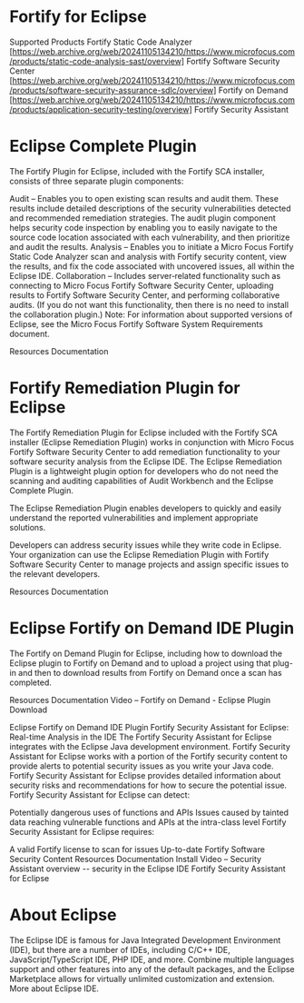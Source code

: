 # Fortify for Eclipse

Supported Products 
Fortify Static Code Analyzer [https://web.archive.org/web/20241105134210/https://www.microfocus.com/products/static-code-analysis-sast/overview]
Fortify Software Security Center [https://web.archive.org/web/20241105134210/https://www.microfocus.com/products/software-security-assurance-sdlc/overview]
Fortify on Demand [https://web.archive.org/web/20241105134210/https://www.microfocus.com/products/application-security-testing/overview]
Fortify Security Assistant

# Eclipse Complete Plugin

The Fortify Plugin for Eclipse, included with the Fortify SCA installer, consists of three separate plugin components:

Audit – Enables you to open existing scan results and audit them. These results include detailed descriptions of the security vulnerabilities detected and recommended remediation strategies. The audit plugin component helps security code inspection by enabling you to easily navigate to the source code location associated with each vulnerability, and then prioritize and audit the results.
Analysis – Enables you to initiate a Micro Focus Fortify Static Code Analyzer scan and analysis with Fortify security content, view the results, and fix the code associated with uncovered issues, all within the Eclipse IDE.
Collaboration – Includes server‑related functionality such as connecting to Micro Focus Fortify Software Security Center, uploading results to Fortify Software Security Center, and performing collaborative audits. (If you do not want this functionality, then there is no need to install the collaboration plugin.)
Note: For information about supported versions of Eclipse, see the Micro Focus Fortify Software System Requirements document.

Resources
Documentation

# Fortify Remediation Plugin for Eclipse
The Fortify Remediation Plugin for Eclipse included with the Fortify SCA installer (Eclipse Remediation Plugin) works in conjunction with Micro Focus Fortify Software Security Center to add remediation functionality to your software security analysis from the Eclipse IDE. The Eclipse Remediation Plugin is a lightweight plugin option for developers who do not need the scanning and auditing capabilities of Audit Workbench and the Eclipse Complete Plugin.

The Eclipse Remediation Plugin enables developers to quickly and easily understand the reported vulnerabilities and implement appropriate solutions.

Developers can address security issues while they write code in Eclipse. Your organization can use the Eclipse Remediation Plugin with Fortify Software Security Center to manage projects and assign specific issues to the relevant developers.

Resources
Documentation

# Eclipse Fortify on Demand IDE Plugin
The Fortify on Demand Plugin for Eclipse, including how to download the Eclipse plugin to Fortify on Demand and to upload a project using that plug-in and then to download results from Fortify on Demand once a scan has completed.

Resources
Documentation
Video – Fortify on Demand - Eclipse Plugin
Download

Eclipse Fortify on Demand IDE Plugin
Fortify Security Assistant for Eclipse: Real-time Analysis in the IDE
The Fortify Security Assistant for Eclipse integrates with the Eclipse Java development environment. Fortify Security Assistant for Eclipse works with a portion of the Fortify security content to provide alerts to potential security issues as you write your Java code. Fortify Security Assistant for Eclipse provides detailed information about security risks and recommendations for how to secure the potential issue. Fortify Security Assistant for Eclipse can detect:

Potentially dangerous uses of functions and APIs
Issues caused by tainted data reaching vulnerable functions and APIs at the intra-class level
Fortify Security Assistant for Eclipse requires:

A valid Fortify license to scan for issues
Up-to-date Fortify Software Security Content
Resources
Documentation
Install
Video – Security Assistant overview -- security in the Eclipse IDE
Fortify Security Assistant for Eclipse

# About Eclipse

The Eclipse IDE is famous for Java Integrated Development Environment (IDE), but there are a number of IDEs, including C/C++ IDE, JavaScript/TypeScript IDE, PHP IDE, and more. Combine multiple languages support and other features into any of the default packages, and the Eclipse Marketplace allows for virtually unlimited customization and extension. More about Eclipse IDE.